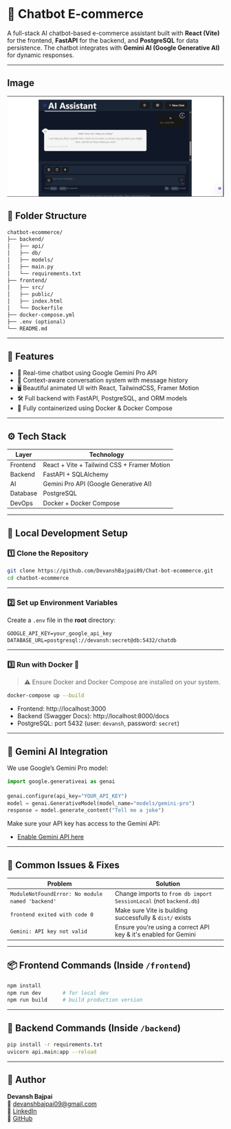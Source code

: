 # 🧠 Chatbot E-commerce

A full-stack AI chatbot-based e-commerce assistant built with **React (Vite)** for the frontend, **FastAPI** for the backend, and **PostgreSQL** for data persistence. The chatbot integrates with **Gemini AI (Google Generative AI)** for dynamic responses.

---

## Image

![Chatbot Homepage](./image.png)



## 📁 Folder Structure

```
chatbot-ecommerce/
├── backend/
│   ├── api/
│   ├── db/
│   ├── models/
│   ├── main.py
│   └── requirements.txt
├── frontend/
│   ├── src/
│   ├── public/
│   ├── index.html
│   └── Dockerfile
├── docker-compose.yml
├── .env (optional)
└── README.md
```

---

## 🚀 Features

- 💬 Real-time chatbot using Google Gemini Pro API
- 🧠 Context-aware conversation system with message history
- 🖥️ Beautiful animated UI with React, TailwindCSS, Framer Motion
- 🛠️ Full backend with FastAPI, PostgreSQL, and ORM models
- 🐳 Fully containerized using Docker & Docker Compose

---

## ⚙️ Tech Stack

| Layer      | Technology         |
|------------|--------------------|
| Frontend   | React + Vite + Tailwind CSS + Framer Motion |
| Backend    | FastAPI + SQLAlchemy |
| AI         | Gemini Pro API (Google Generative AI) |
| Database   | PostgreSQL |
| DevOps     | Docker + Docker Compose |

---

## 🧪 Local Development Setup

### 1️⃣ Clone the Repository

```bash
git clone https://github.com/DevanshBajpai09/Chat-bot-ecommerce.git
cd chatbot-ecommerce
```

---

### 2️⃣ Set up Environment Variables

Create a `.env` file in the **root** directory:

```env
GOOGLE_API_KEY=your_google_api_key
DATABASE_URL=postgresql://devansh:secret@db:5432/chatdb
```

---

### 3️⃣ Run with Docker 🐳

> ⚠️ Ensure Docker and Docker Compose are installed on your system.

```bash
docker-compose up --build
```

- Frontend: http://localhost:3000
- Backend (Swagger Docs): http://localhost:8000/docs
- PostgreSQL: port 5432 (user: `devansh`, password: `secret`)

---

## 🧠 Gemini AI Integration

We use Google’s Gemini Pro model:

```python
import google.generativeai as genai

genai.configure(api_key="YOUR_API_KEY")
model = genai.GenerativeModel(model_name="models/gemini-pro")
response = model.generate_content("Tell me a joke")
```

Make sure your API key has access to the Gemini API:
- [Enable Gemini API here](https://makersuite.google.com/app)

---

## 🐞 Common Issues & Fixes

| Problem | Solution |
|--------|----------|
| `ModuleNotFoundError: No module named 'backend'` | Change imports to `from db import SessionLocal` (not `backend.db`) |
| `frontend exited with code 0` | Make sure Vite is building successfully & `dist/` exists |
| `Gemini: API key not valid` | Ensure you're using a correct API key & it's enabled for Gemini |

---

## 📦 Frontend Commands (Inside `/frontend`)

```bash
npm install
npm run dev       # for local dev
npm run build     # build production version
```

---

## 🚧 Backend Commands (Inside `/backend`)

```bash
pip install -r requirements.txt
uvicorn api.main:app --reload
```

---

## 👤 Author

**Devansh Bajpai**  
📧 devanshbajpai09@gmail.com  
🔗 [LinkedIn](https://linkedin.com/in/devanshbajpai09)  
🔗 [GitHub](https://github.com/DevanshBajpai09)




